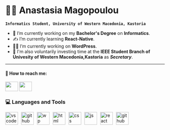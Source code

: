 # 👩‍🎓 Anastasia Magopoulou

**`Informatics Student, University of Western Macedonia, Kastoria`**

- 📖 I’m currently working on my **Bachelor's Degree** on **Informatics**.
- ✍️ I’m currently learning **React-Native**.
- 👩‍💻 I’m currently working on **WordPress**.
- 🌱 I'm also voluntarily investing time at the **IEEE Student Branch of Univesity of Western Macedonia,Kastoria** as **_Secretary_**.

---

#### 💬 How to reach me:

<p>
<a href="https://www.linkedin.com/in/anastasia-magopoulou-44b996251/"><img align="center" src="https://raw.githubusercontent.com/rahuldkjain/github-profile-readme-generator/master/src/images/icons/Social/linked-in-alt.svg" height="30" width="40" /></a>
<a href="https://www.instagram.com/_magopoulou_/" ><img align="center" src="https://raw.githubusercontent.com/rahuldkjain/github-profile-readme-generator/master/src/images/icons/Social/instagram.svg" height="30" width="40" /></a>

### 💻 Languages and Tools

<img align="left" alt="vscode" width="40px" style="margin-right:10px;" src="https://cdn.jsdelivr.net/gh/devicons/devicon/icons/vscode/vscode-original.svg" />
<img align="left" alt="github" width="40px"  style="margin-right:10px; background:white;" src="https://cdn.jsdelivr.net/gh/devicons/devicon/icons/github/github-original-wordmark.svg" />
<img align="left" alt="wp" width="40px" style="margin-right:10px;" src="https://cdn.jsdelivr.net/gh/devicons/devicon/icons/wordpress/wordpress-original.svg" />
<img align="left" alt="html" width="40px" style="margin-right:10px;" src="https://cdn.jsdelivr.net/gh/devicons/devicon/icons/html5/html5-plain-wordmark.svg" />
<img align="left" alt="css" width="40px"  style="margin-right:10px;"src="https://cdn.jsdelivr.net/gh/devicons/devicon/icons/css3/css3-plain-wordmark.svg" />          
<img align="left" alt="js" width="40px"  style="margin-right:10px;" src="https://cdn.jsdelivr.net/gh/devicons/devicon/icons/javascript/javascript-original.svg" />
<img align="left" alt="react" width="40px"  style="margin-right:10px;" src="https://cdn.jsdelivr.net/gh/devicons/devicon/icons/react/react-original-wordmark.svg" />
<img align="left" alt="github" width="40px"  style="margin-right:10px; background-color:white;"src="https://cdn.jsdelivr.net/gh/devicons/devicon/icons/unity/unity-original-wordmark.svg" />
          
          
<!--
**anastasiamag/anastasiamag** is a ✨ _special_ ✨ repository because its `README.md` (this file) appears on your GitHub profile.

Here are some ideas to get you started:

- 🔭 I’m currently working on ...
- 🌱 I’m currently learning ...
- 👯 I’m looking to collaborate on ...
- 🤔 I’m looking for help with ...
- 💬 Ask me about ...
- 📫 How to reach me: ...
- 😄 Pronouns: ...
- ⚡ Fun fact: ...
  -->
